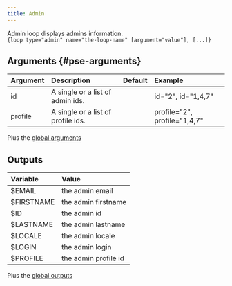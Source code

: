 ```yaml
---
title: Admin
---
```


Admin loop displays admins information.  
`{loop type="admin" name="the-loop-name" [argument="value"], [...]}`

## Arguments {#pse-arguments}

| Argument | Description                        | Default | Example                      |
| -------- |:---------------------------------- | :-----: | :--------------------------- |
| id       | A single or a list of admin ids.   |         | id="2", id="1,4,7"           |
| profile  | A single or a list of profile ids. |         | profile="2", profile="1,4,7" |

Plus the [global arguments](./global_arguments)

## Outputs

| Variable        | Value                 |
| :-------------  | :-------------------- |
| $EMAIL          | the admin email       |
| $FIRSTNAME      | the admin firstname   |
| $ID             | the admin id          |
| $LASTNAME       | the admin lastname    |
| $LOCALE         | the admin locale      |
| $LOGIN          | the admin login       |
| $PROFILE        | the admin profile id  |

Plus the [global outputs](./global_outputs)
